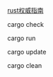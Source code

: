 [rust权威指南](https://kaisery.github.io/trpl-zh-cn/ch03-05-control-flow.html)

cargo check

cargo run

cargo update

cargo clean
